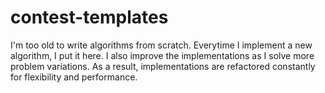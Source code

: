 # contest-templates

I'm too old to write algorithms from scratch. Everytime I implement a new algorithm, I put it here. I also improve the implementations as I solve more problem variations. As a result, implementations are refactored constantly for flexibility and performance. 
